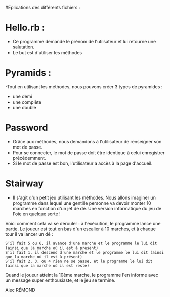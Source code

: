 #Eplications des différents fichiers :

# Hello.rb : 
- Ce programme demande le prénom de l'utilsateur et lui retourne une salutation.  
- Le but est d'utiliser les méthodes

# Pyramids :
-Tout en utilisant les méthodes, nous pouvons créer 3 types de pyramides :  
  - une demi
  - une complète
  - une double

# Password
- Grâce aux méthodes, nous demandons à l'utilisateur de renseigner son mot de passe.
- Pour se connecter, le mot de passe doit être identique à celui enregistrer précédemment.
- Si le mot de passe est bon, l'utilisateur a accès à la page d'accueil.

# Stairway
- Il s'agit d'un petit jeu utilisant les méthodes.
Nous allons imaginer un programme dans lequel une gentille personne va devoir monter 10 marches en fonction d'un jet de dé. Une version informatique du jeu de l'oie en quelque sorte !

Voici comment cela va se dérouler : à l'exécution, le programme lance une partie. Le joueur est tout en bas d'un escalier à 10 marches, et à chaque tour il va lancer un dé :

    S’il fait 5 ou 6, il avance d'une marche et le programme le lui dit (ainsi que la marche où il est à présent)
    S’il fait 1, il descend d'une marche et le programme le lui dit (ainsi que la marche où il est à présent)
    S’il fait 2, 3, ou 4 rien ne se passe, et le programme le lui dit (ainsi que la marche où il est resté)

Quand le joueur atteint la 10ème marche, le programme l'en informe avec un message super enthousiaste, et le jeu se termine.


Alec RÉMOND